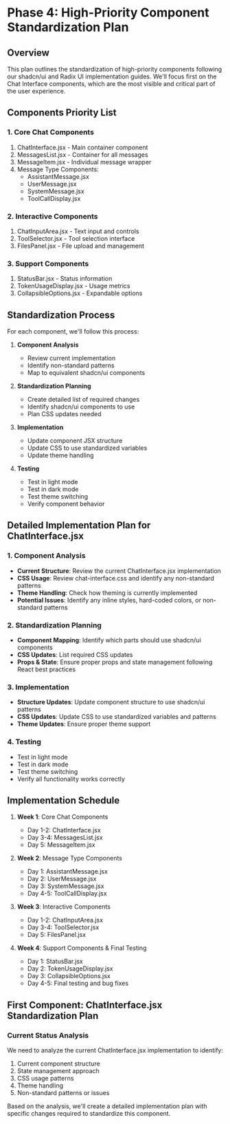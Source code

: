 # Phase 4: High-Priority Component Standardization Plan

## Overview

This plan outlines the standardization of high-priority components following our shadcn/ui and Radix UI implementation guides. We'll focus first on the Chat Interface components, which are the most visible and critical part of the user experience.

## Components Priority List

### 1. Core Chat Components
1. ChatInterface.jsx - Main container component
2. MessagesList.jsx - Container for all messages
3. MessageItem.jsx - Individual message wrapper
4. Message Type Components:
   - AssistantMessage.jsx
   - UserMessage.jsx
   - SystemMessage.jsx
   - ToolCallDisplay.jsx

### 2. Interactive Components
1. ChatInputArea.jsx - Text input and controls
2. ToolSelector.jsx - Tool selection interface
3. FilesPanel.jsx - File upload and management

### 3. Support Components
1. StatusBar.jsx - Status information
2. TokenUsageDisplay.jsx - Usage metrics
3. CollapsibleOptions.jsx - Expandable options

## Standardization Process

For each component, we'll follow this process:

1. **Component Analysis**
   - Review current implementation
   - Identify non-standard patterns
   - Map to equivalent shadcn/ui components

2. **Standardization Planning**
   - Create detailed list of required changes
   - Identify shadcn/ui components to use
   - Plan CSS updates needed

3. **Implementation**
   - Update component JSX structure
   - Update CSS to use standardized variables
   - Update theme handling

4. **Testing**
   - Test in light mode
   - Test in dark mode
   - Test theme switching
   - Verify component behavior

## Detailed Implementation Plan for ChatInterface.jsx

### 1. Component Analysis

- **Current Structure**: Review the current ChatInterface.jsx implementation
- **CSS Usage**: Review chat-interface.css and identify any non-standard patterns
- **Theme Handling**: Check how theming is currently implemented
- **Potential Issues**: Identify any inline styles, hard-coded colors, or non-standard patterns

### 2. Standardization Planning

- **Component Mapping**: Identify which parts should use shadcn/ui components
- **CSS Updates**: List required CSS updates
- **Props & State**: Ensure proper props and state management following React best practices

### 3. Implementation

- **Structure Updates**: Update component structure to use shadcn/ui patterns
- **CSS Updates**: Update CSS to use standardized variables and patterns
- **Theme Updates**: Ensure proper theme support

### 4. Testing

- Test in light mode
- Test in dark mode
- Test theme switching
- Verify all functionality works correctly

## Implementation Schedule

1. **Week 1**: Core Chat Components
   - Day 1-2: ChatInterface.jsx
   - Day 3-4: MessagesList.jsx
   - Day 5: MessageItem.jsx

2. **Week 2**: Message Type Components
   - Day 1: AssistantMessage.jsx
   - Day 2: UserMessage.jsx
   - Day 3: SystemMessage.jsx
   - Day 4-5: ToolCallDisplay.jsx

3. **Week 3**: Interactive Components
   - Day 1-2: ChatInputArea.jsx
   - Day 3-4: ToolSelector.jsx
   - Day 5: FilesPanel.jsx

4. **Week 4**: Support Components & Final Testing
   - Day 1: StatusBar.jsx
   - Day 2: TokenUsageDisplay.jsx
   - Day 3: CollapsibleOptions.jsx
   - Day 4-5: Final testing and bug fixes

## First Component: ChatInterface.jsx Standardization Plan

### Current Status Analysis

We need to analyze the current ChatInterface.jsx implementation to identify:
1. Current component structure
2. State management approach
3. CSS usage patterns
4. Theme handling
5. Non-standard patterns or issues

Based on the analysis, we'll create a detailed implementation plan with specific changes required to standardize this component.